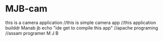 # MJB-cam
this is a camera application
//this is simple camera app 
//this application builddr Manab jb
echo "ide get to compile this app"
//apache programing
//assam programer M J B
